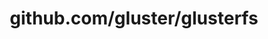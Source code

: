 ---
layout: post
title: github.com/gluster/glusterfs
categories: link
tags: [انگلیسی, گیت‌هاب, برنامه‌نویسی]
---